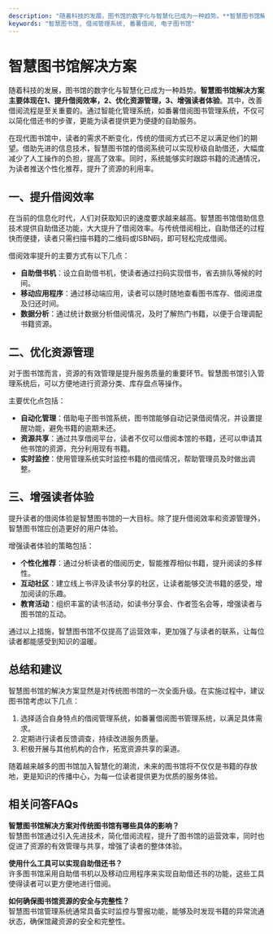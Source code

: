 ```yaml
---
description: "随着科技的发展，图书馆的数字化与智慧化已成为一种趋势。**智慧图书馆解决方案主要体现在1、提升借阅效率，2、优化资源管理，3、增强读者体验**。其中，改善借阅流程是至关重要的。通过智能化管理系统，如番薯借阅图书管理系统，不仅可以简化借还书的步骤，更能为读者提供更为便捷的自助服务。"
keywords: "智慧图书馆, 借阅管理系统, 番薯借阅, 电子图书馆"
---
```

# 智慧图书馆解决方案

随着科技的发展，图书馆的数字化与智慧化已成为一种趋势。**智慧图书馆解决方案主要体现在1、提升借阅效率，2、优化资源管理，3、增强读者体验**。其中，改善借阅流程是至关重要的。通过智能化管理系统，如番薯借阅图书管理系统，不仅可以简化借还书的步骤，更能为读者提供更为便捷的自助服务。

在现代图书馆中，读者的需求不断变化，传统的借阅方式已不足以满足他们的期望。借助先进的信息技术，智慧图书馆的借阅系统可以实现秒级自助借还，大幅度减少了人工操作的负担，提高了效率。同时，系统能够实时跟踪书籍的流通情况，为读者推送个性化推荐，提升了资源的利用率。

## 一、提升借阅效率

在当前的信息化时代，人们对获取知识的速度要求越来越高。智慧图书馆借助信息技术提供自助借还功能，大大提升了借阅效率。与传统借阅相比，自助借还的过程快而便捷，读者只需扫描书籍的二维码或ISBN码，即可轻松完成借阅。

借阅效率提升的主要方式有以下几点：
- **自助借书机**：设立自助借书机，使读者通过扫码实现借书，省去排队等候的时间。
- **移动应用程序**：通过移动端应用，读者可以随时随地查看图书库存、借阅进度及归还时间。
- **数据分析**：通过统计数据分析借阅情况，及时了解热门书籍，以便于合理调配书籍资源。

## 二、优化资源管理

对于图书馆而言，资源的有效管理是提升服务质量的重要环节。智慧图书馆引入管理系统后，可以方便地进行资源分类、库存盘点等操作。

主要优化点包括：
- **自动化管理**：借助电子图书馆系统，图书馆能够自动记录借阅情况，并设置提醒功能，避免书籍的逾期未还。
- **资源共享**：通过共享借阅平台，读者不仅可以借阅本馆的书籍，还可以申请其他书馆的资源，充分利用现有书籍。
- **实时监控**：使用管理系统实时监控书籍的借阅情况，帮助管理员及时做出调整。

## 三、增强读者体验

提升读者的借阅体验是智慧图书馆的一大目标。除了提升借阅效率和资源管理外，智慧图书馆应创造更好的用户体验。

增强读者体验的策略包括：
- **个性化推荐**：通过分析读者的借阅历史，智能推荐相似书籍，提升阅读的多样性。
- **互动社区**：建立线上书评及读书分享的社区，让读者能够交流书籍的感受，增加阅读的乐趣。
- **教育活动**：组织丰富的读书活动，如读书分享会、作者签名会等，增强读者与图书馆的互动。

通过以上措施，智慧图书馆不仅提高了运营效率，更加强了与读者的联系，让每位读者都能感受到知识的温暖。

## 总结和建议

智慧图书馆的解决方案显然是对传统图书馆的一次全面升级。在实施过程中，建议图书馆考虑以下几点：
1. 选择适合自身特点的借阅管理系统，如番薯借阅图书管理系统，以满足具体需求。
2. 定期进行读者反馈调查，持续改进服务质量。
3. 积极开展与其他机构的合作，拓宽资源共享的渠道。

随着越来越多的图书馆加入智慧化的潮流，未来的图书馆将不仅仅是书籍的存放地，更是知识的传播中心，为每一位读者提供更为优质的服务体验。

## 相关问答FAQs

**智慧图书馆解决方案对传统图书馆有哪些具体的影响？**  
智慧图书馆通过引入先进技术，简化借阅流程，提升了图书馆的运营效率，同时也促进了资源的有效管理与共享，增强了读者的整体体验。

**使用什么工具可以实现自助借还书？**  
许多图书馆采用自助借书机以及移动应用程序来实现自助借还书的功能，这些工具使得读者可以更方便地进行借阅。

**如何确保图书馆资源的安全与完整性？**  
智慧图书馆管理系统通常具备实时监控与警报功能，能够及时发现书籍的异常流通状态，确保馆藏资源的安全和完整性。
